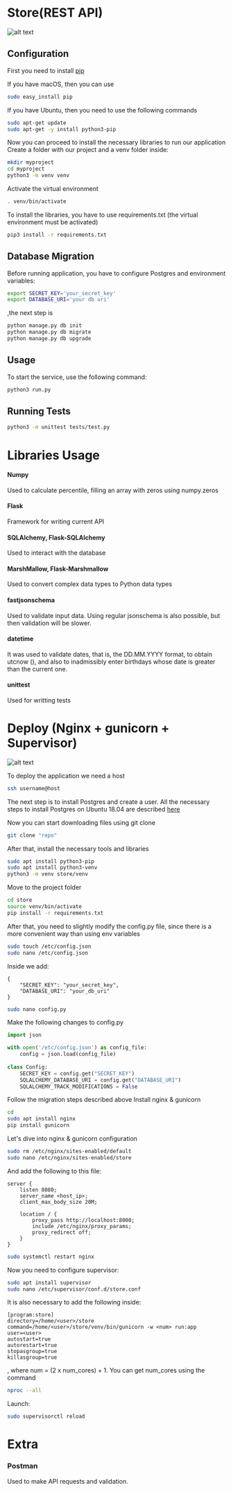 # Store(REST API)

![alt text](https://i0.wp.com/blog.fossasia.org/wp-content/uploads/2017/10/Screenshot_2.png?fit=692%2C250&ssl=1)

## Configuration

First you need to install [pip](https://pip.pypa.io/en/stable/)

If you have macOS, then you can use
```bash
sudo easy_install pip
```

If you have Ubuntu, then you need to use the following commands
```bash
sudo apt-get update
sudo apt-get -y install python3-pip
```

Now you can proceed to install the necessary libraries to run our application
Create a folder with our project and a venv folder inside:
```bash
mkdir myproject
cd myproject
python3 -m venv venv
```
Activate the virtual environment
```bash
. venv/bin/activate
```
To install the libraries, you have to use requirements.txt (the virtual environment must be activated)
```bash
pip3 install -r requirements.txt
```

## Database Migration
Before running application, you have to configure Postgres and environment variables:
```bash
export SECRET_KEY='your_secret_key'
export DATABASE_URI='your db uri'
```

,the next step is
```bash
python manage.py db init
python manage.py db migrate
python manage.py db upgrade
```

## Usage
To start the service, use the following command:
```bash
python3 run.py
```

## Running Tests
```bash
python3 -m unittest tests/test.py
```

# Libraries Usage
#### Numpy
Used to calculate percentile, filling an array with zeros using numpy.zeros
#### Flask
Framework for writing current API
#### SQLAlchemy, Flask-SQLAlchemy
Used to interact with the database
#### MarshMallow, Flask-Marshmallow
Used to convert complex data types to Python data types
#### fastjsonschema
Used to validate input data. Using regular jsonschema is also possible, but then validation will be slower.
#### datetime
It was used to validate dates, that is, the DD.MM.YYYY format, to obtain utcnow (), and also to inadmissibly enter birthdays whose date is greater than the current one.
#### unittest
Used for writting tests

# Deploy (Nginx + gunicorn + Supervisor)
![alt text](https://miro.medium.com/proxy/1*nFxyDwJ2DEH1G5PMKPMj1g.png)

To deploy the application we need a host
```bash
ssh username@host
```
The next step is to install Postgres and create a user. All the necessary steps to install Postgres on Ubuntu 18.04 are described [here](https://linuxize.com/post/how-to-install-postgresql-on-ubuntu-18-04/)

Now you can start downloading files using git clone
```bash
git clone "repo"
```
After that, install the necessary tools and libraries
```bash
sudo apt install python3-pip
sudo apt install python3-venv
python3 -m venv store/venv
```
Move to the project folder
```bash
cd store
source venv/bin/activate
pip install -r requirements.txt
```

After that, you need to slightly modify the config.py file, since there is a more convenient way than using env variables
```bash
sudo touch /etc/config.json
sudo nano /etc/config.json
```
Inside we add:
``` 
{
    "SECRET_KEY": "your_secret_key",
    "DATABASE_URI": "your_db_uri"
}
```

```bash
sudo nano config.py
```
Make the following changes to config.py
```python
import json

with open('/etc/config.json') as config_file:
    config = json.load(config_file)
    
class Config:
    SECRET_KEY = config.get("SECRET_KEY")
    SQLALCHEMY_DATABASE_URI = config.get("DATABASE_URI")
    SQLALCHEMY_TRACK_MODIFICATIONS = False
```

Follow the migration steps described above
Install nginx & gunicorn
```bash
cd
sudo apt install nginx
pip install gunicorn
```
Let's dive into nginx & gunicorn configuration
```bash
sudo rm /etc/nginx/sites-enabled/default
sudo nano /etc/nginx/sites-enabled/store
```
And add the following to this file:
``` 
server {
    listen 8080;
    server_name <host_ip>;
    client_max_body_size 20M;
    
    location / {
        proxy_pass http://localhost:8000;
        include /etc/nginx/proxy_params;
        proxy_redirect off;
    }
}
```

```bash
sudo systemctl restart nginx
```

Now you need to configure supervisor:
```bash
sudo apt install supervisor
sudo nano /etc/supervisor/conf.d/store.conf
```
It is also necessary to add the following inside:
``` 
[program:store]
directory=/home/<user>/store
command=/home/<user>/store/venv/bin/gunicorn -w <num> run:app
user=<user>
autostart=true
autorestart=true
stopasgroup=true
killasgroup=true
```
, where num = (2 x num_cores) + 1. You can get num_cores using the command
```bash
nproc --all
```

Launch:
```bash
sudo supervisorctl reload
```
# Extra
### Postman
Used to make API requests and validation.















